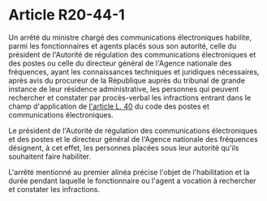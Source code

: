 # Article R20-44-1

Un arrêté du ministre chargé des communications électroniques habilite, parmi les fonctionnaires et agents placés sous son autorité, celle du président de l'Autorité de régulation des communications électroniques et des postes ou celle du directeur général de l'Agence nationale des fréquences, ayant les connaissances techniques et juridiques nécessaires, après avis du procureur de la République auprès du tribunal de grande instance de leur résidence administrative, les personnes qui peuvent rechercher et constater par procès-verbal les infractions entrant dans le champ d'application de [l'article L. 40][1] du code des postes et communications électroniques. 

Le président de l'Autorité de régulation des communications électroniques et des postes et le directeur général de l'Agence nationale des fréquences désignent, à cet effet, les personnes placées sous leur autorité qu'ils souhaitent faire habiliter. 

L'arrêté mentionné au premier alinéa précise l'objet de l'habilitation et la durée pendant laquelle le fonctionnaire ou l'agent a vocation à rechercher et constater les infractions.

 [1]: /affichCodeArticle.do?cidTexte=LEGITEXT000006070987&idArticle=LEGIARTI000006465437&dateTexte=&categorieLien=cid